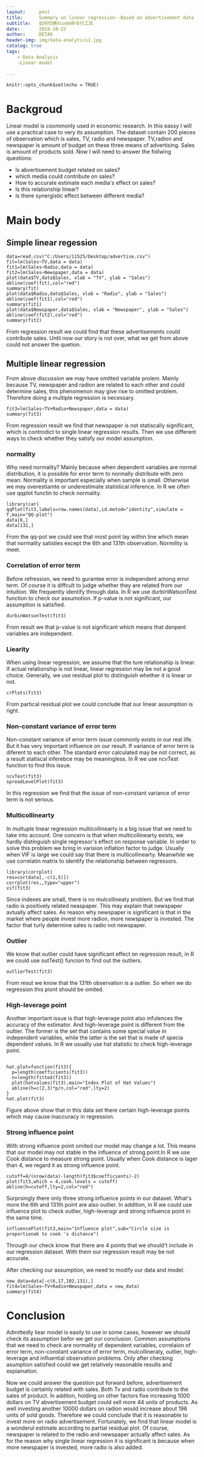 ```yaml
---
layout:     post
title:      Summary on linear regression--Based on advertisement data
subtitle:   如何切换Xcode命令行工具
date:       2019-10-23
author:     DETAO
header-img: img/data-analytics1.jpg
catalog: true
tags:
    - Data Analysis
    -Linear model
    
---
```


```{r setup, include=FALSE}
knitr::opts_chunk$set(echo = TRUE)
```

# Backgroud 

Linear model is coommonly used in economic research. In this eassy I will use a practical case to very its assumption. The dataset contain 200 pieces of observation which is sales, TV, radio and newspaper. TV,radion and newspaper is amount of budget on these three means of advertising. Sales is amount of products sold. Now I will need to answer the follwing questions:

* Is abvertisement budget related on sales?
* which media could contribute on sales?
* How to accurate estimate each media's effect on sales?
* Is this relationship linear?
* Is there synergistic effect between different media?

# Main body

## Simple linear regession
```{r}
data=read.csv("C:/Users/11525/Desktop/advertise.csv")
fit=lm(Sales~TV,data = data)
fit1=lm(Sales~Radio,data = data)
fit2=lm(Sales~Newspaper,data = data)
plot(data$TV,data$Sales, xlab = "TV", ylab = "Sales")
abline(coef(fit),col="red")
summary(fit)
plot(data$Radio,data$Sales, xlab = "Radio", ylab = "Sales")
abline(coef(fit1),col="red")
summary(fit1)
plot(data$Newspaper,data$Sales, xlab = "Newspaper", ylab = "Sales")
abline(coef(fit2),col="red")
summary(fit2)        
```

From regression result we could find that these advertisements could contribute sales. Until now our story is not over, what we get from above could not answer the quetion.

## Multiple linear regression

From above discussion we may have omitted variable prolem. Mainly because TV, newspaper and radion are related to each other and could determine sales, this phenomenon may give rise to omitted problem. Therefore doing a multiple regression is necessary.

```{r}
fit3=lm(Sales~TV+Radio+Newspaper,data = data)
summary(fit3)
```

From regression result we find that newspaper is not statiscally significant, which is controdict to single linear regression results. Then we use different ways to check whether they satisfy our model assumption.

### normality

Why need normality? Mainly because when dependent variables are normal distribution, it is possible for error term to normally distribute with zero mean. Normality is important especially when sample is small. Otherwise we may overestiamte or underestimate statistical inference. In R we often use qqplot functin to check normality. 

```{r}
library(car)
qqPlot(fit3,labels=row.names(data),id.metod="identity",simulate = T,main="QQ-plot")
data[6,]
data[131,]
```
From the qq-pot we could see that most point lay within line which mean that normality satisties except the 6th and 131th observation. Normility is meet.

### Correlation of error term

Before refression, we need to gurantee error is independent among error term. Of course it is diffcult to judge whether they are related from our intuition. We frequently identify through data. In R we use durbinWatsonTest function to check our assumotion. If p-value is not significant, our assumption is satisfied.

```{r}
durbinWatsonTest(fit3)
```
From result we that p-value is not significant which means that denpent variables are independent.

### Liearity

When using linear regression, we assume that the ture relationship is linear. If actual relationship is not linear, linear regression may be not a good choice. Generally, we use residual plot to distinguish whether it is linear or not.

```{r}
crPlots(fit3)
```

From partical residual plot we could conclude that our linear assumption is right. 

### Non-constant variance of error term

Non-constant variance of error term issue commonly exists in our real life. But it has very important influence on our result. If variance of error term is diferent to each other. The standard error calculated may be not correct, as a result statiscal inferebce may be meaningless. In R we use ncvTest function to find this issue.

```{r}
ncvTest(fit3)
spreadLevelPlot(fit3)
```

In this regression we find that the issue of non-constant variance of error term is not serious. 

### Multicollinearty

In multuple linear regression  multicollinearty is a big issue that we need to take into account. One concern is that when  multicollinearty exists, we hardly distinguish single regressor's effect on response variable. In order to solve this problem we bring in varision inflation factor to judge. Usually when VIF is large we could say that there is multicollinearty. Meanwhile we use correlatin matrix to identify the relationship between regressors.

```{r}
library(corrplot)
res=cor(data[,-c(1,5)])
corrplot(res,,type="upper")
vif(fit3)
```
 Since indexes are small, there is no mulcollineaty problem. But we find that radio is positively related neaspaper. This may explain that newspaper avtually affect sales. As reason why newspaper is significant is that in the market where people invest more radion, more newspaper is invested. The factor that turly determine sales is radio not newspaper.
 
### Outlier

We know that outlier could have significant effect on regression result, in R we could use outTest() funcion to find out the outliers.

```{r}
outlierTest(fit3)
```

From resut we know that the 131th observation is a outlier. So when we do regression this piont should be omited.

### High-leverage point

Another important issue is that high-leverage point also infulences the accuracy of the estimator. And high-leverage point is different from the oultier. The former is the set that contains some special value in independent variables, while the latter is the set that is made of specia dependent values. In R we usually use hat statistic to check high-leverage point.

```{r}

hat.plot=function(fit3){
  p=length(coefficients(fit3))
  n=length(fitted(fit3))
  plot(hatvalues(fit3),main="Index Plot of Hat Values")
  abline(h=c(2,3)*p/n,col="red",lty=2)
}
hat.plot(fit3)
```

Figure above show that in this data set there certain high-leverage points which may cause inaccuracy in regression.

### Strong influence point

With strong influence point omited our model may change a lot. This means that our model may not stable in the influence of strong point.In R we use Cook distance to measure strong point. Usually when Cook distance is lager than 4, we regard it as strong influence point.

```{r}
cutoff=4/(nrow(data)-length(fit3$coefficients)-2)
plot(fit3,which = 4,cook.levels = cutoff)
abline(h=cutoff,lty=2,col="red")
```

Surprsingly there only three strong influence points in our dataset. What's more the 6th and 131th point are also outlier. In addition, in R we could use influence plot to check outlier, high-leveragr and strong influence point in the same time.

```{r}
influencePlot(fit3,main="Influence plot",sub="Circle size is proportionak to cook 's distance")
```

Through our check know that there are 4 points that we should't include in our regression dataset. With them our regression result may be not accurate.

After checking our assumption, we need to modify our data and model.

```{r}
new_data=data[-c(6,17,102,131),]
fit4=lm(Sales~TV+Radio+Newspaper,data = new_data)
summary(fit4)
```


# Conclusion

Admittedly liear model is easily to use in some cases, however we should check its assumption befor we get our conclusion. Common assumptions that we need to check are normality of dependent variables, correlaion of error term, non-constant variance of error term, mulcollineraty, outlier, high-leverage and influential observation problems. Only after checking asumption satisfied could we get relatively reasonable results and explaination. 

Now we could answer the question put forward before, advertisement budget is certainly related with sales. Both Tv and radio contribute to the sales of product. In additon, holding on other factors fixe increasing  1000 dollars on TV abvertisement budget could sell more 44 units of products. As well investing another 10000 dollars on radion would increase about 196 units of sold goods. Therefore we could conclude that it is reasonable to invest more on radio advertisement. Fortunately, we find that linear model is a wonderul estimate according to partial residual plot. Of course, newspaper is related to the radio and newspaper actually affect sales. As for the reason why single linear regression it is significant is because when more newspaper is invested, more radio is also added.
